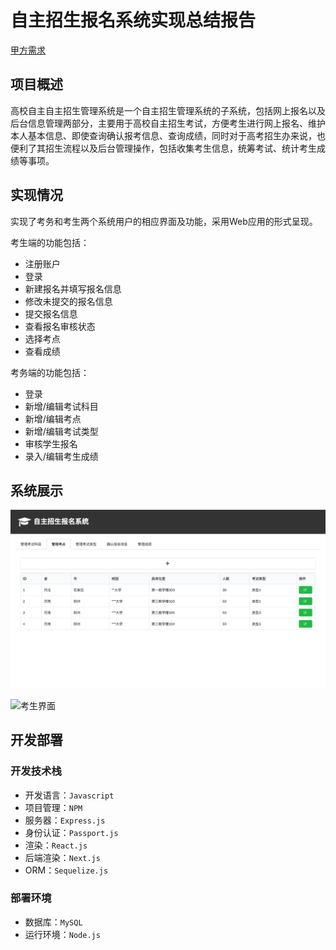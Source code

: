 # 自主招生报名系统实现总结报告

[甲方需求][source]

## 项目概述

高校自主自主招生管理系统是一个自主招生管理系统的子系统，包括网上报名以及后台信息管理两部分，主要用于高校自主招生考试，方便考生进行网上报名、维护本人基本信息、即使查询确认报考信息、查询成绩，同时对于高考招生办来说，也便利了其招生流程以及后台管理操作，包括收集考生信息，统筹考试、统计考生成绩等事项。

## 实现情况

实现了考务和考生两个系统用户的相应界面及功能，采用Web应用的形式呈现。

考生端的功能包括：

- 注册账户
- 登录
- 新建报名并填写报名信息
- 修改未提交的报名信息
- 提交报名信息
- 查看报名审核状态
- 选择考点
- 查看成绩

考务端的功能包括：

- 登录
- 新增/编辑考试科目
- 新增/编辑考点
- 新增/编辑考试类型
- 审核学生报名
- 录入/编辑考生成绩

## 系统展示

![考务界面](/作业7/admin_preview.png)

![考生界面](/作业7/studengt_preview.png)

## 开发部署

### 开发技术栈

- 开发语言：`Javascript`
- 项目管理：`NPM`
- 服务器：`Express.js`
- 身份认证：`Passport.js`
- 渲染：`React.js`
- 后端渲染：`Next.js`
- ORM：`Sequelize.js`

### 部署环境

- 数据库：`MySQL`
- 运行环境：`Node.js`

[source]: https://github.com/SunflowerPKU/OO/blob/master/%E4%BD%9C%E4%B8%9A%E4%BA%8C--%E7%B3%BB%E7%BB%9F%E9%9C%80%E6%B1%82%E5%88%86%E6%9E%90.md&quot;甲方需求&quot;